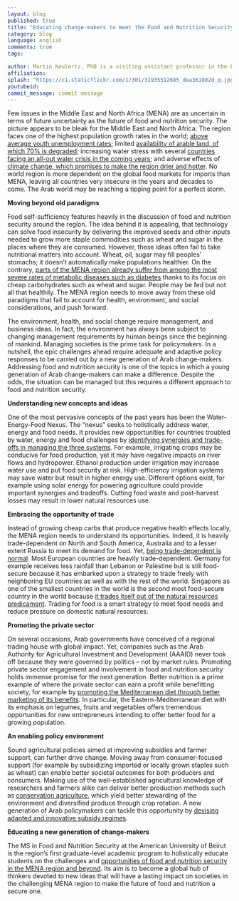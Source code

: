 ```yaml
---
layout: blog
published: true
title: "Educating change-makers to meet the Food and Nutrition Security Challenge in the Arab world"
category: blog
language: english
comments: true
tags: 

author: Martin Keulertz, PhD is a visiting assistant professor in the Food Security Program at the American University of Beirut.
affiliation: 
splash: "https://c1.staticflickr.com/1/301/31935512685_dea361802d_q.jpg"
youtubeid: 
commit_message: commit message
---
```

Few issues in the Middle East and North Africa (MENA) are as uncertain in terms of future uncertainty as the future of food and nutrition security. The picture appears to be bleak for the Middle East and North Africa<!-- more -->: The region faces one of the highest population growth rates in the world; [above average youth unemployment rates](http://www.arab-hdr.org); limited [availability of arable land, of which 70% is degraded](http://www.ecomena.org/tag/land-degradation-in-middle-east/); increasing water stress with several [countries facing an all-out water crisis in the coming years](http://blogs.nature.com/houseofwisdom/2015/08/the-middle-east-most-water-stressed-region-in-the-world-by-2040.html); and adverse effects of [climate change, which promises to make the region drier and hotter](https://www.weforum.org/agenda/2015/04/how-will-climate-change-affect-the-arab-world/). No world region is more dependent on the global food markets for imports than MENA, leaving all countries very insecure in the years and decades to come. The Arab world may be reaching a tipping point for a perfect storm. 

**Moving beyond old paradigms**

Food self-sufficiency features heavily in the discussion of food and nutrition security around the region. The idea behind it is appealing, that technology can solve food insecurity by delivering the improved seeds and other inputs needed to grow more staple commodities such as wheat and sugar in the places where they are consumed. However, these ideas often fail to take nutritional matters into account. Wheat, oil, sugar may fill peoples’ stomachs; it doesn’t automatically make populations healthier. On the contrary, [parts of the MENA region already suffer from among the most severe rates of metabolic diseases such as diabetes](https://www.ncbi.nlm.nih.gov/pmc/articles/PMC4835661/) thanks to its focus on cheap carbohydrates such as wheat and sugar. People may be fed but not all that healthily. The MENA region needs to move away from these old paradigms that fail to account for health, environment, and social considerations, and push forward. 

The environment, health, and social change require management, and business ideas. In fact, the environment has always been subject to changing management requirements by human beings since the beginning of mankind. Managing societies is the prime task for policymakers. In a nutshell, the epic challenges ahead require adequate and adaptive policy responses to be carried out by a new generation of Arab change-makers. Addressing food and nutrition security is one of the topics in which a young generation of Arab change-makers can make a difference. Despite the odds, the situation can be managed but this requires a different approach to food and nutrition security. 

**Understanding new concepts and ideas**

One of the most pervasive concepts of the past years has been the Water-Energy-Food Nexus. The “nexus” seeks to holistically address water, energy and food needs. It provides new opportunities for countries troubled by water, energy and food challenges by [identifying synergies and trade-offs in managing the three systems](https://www.water-energy-food.org/start/). For example, irrigating crops may be conducive for food production, yet it may have negative impacts on river flows and hydropower. Ethanol production under irrigation may increase water use and put food security at risk. High-efficiency irrigation systems may save water but result in higher energy use. Different options exist, for example using solar energy for powering agriculture could provide important synergies and tradeoffs. Cutting food waste and post-harvest losses may result in lower natural resources use.


**Embracing the opportunity of trade** 

Instead of growing cheap carbs that produce negative health effects locally, the MENA region needs to understand its opportunities. Indeed, it is heavily trade-dependent on North and South America, Australia and to a lesser extent Russia to meet its demand for food. Yet, [being trade-dependent is normal](http://www.aub.edu.lb/news/2016/Pages/tony-allan.aspx). Most European countries are heavily trade-dependent. Germany for example receives less rainfall than Lebanon or Palestine but is still food-secure because it has embarked upon a strategy to trade freely with neighboring EU countries as well as with the rest of the world. Singapore as one of the smallest countries in the world is the second most food-secure country in the world because [it trades itself out of the natural resources predicament](http://thediplomat.com/2015/09/singapores-impressive-food-security/). Trading for food is a smart strategy to meet food needs and reduce pressure on domestic natural resources. 

**Promoting the private sector**

On several occasions, Arab governments have conceived of a regional trading house with global impact. Yet, companies such as the Arab Authority for Agricultural Investment and Development (AAAID) never took off because they were governed by politics – not by market rules. Promoting private sector engagement and involvement in food and nutrition security holds immense promise for the next generation. Better nutrition is a prime example of where the private sector can earn a profit while benefitting society, for example by [promoting the Mediterranean diet through better marketing of its benefits](http://link.springer.com/chapter/10.1007%2F978-1-59745-330-1_34). In particular, the Eastern-Mediterranean diet with its emphasis on legumes, fruits and vegetables offers tremendous opportunities for new entrepreneurs intending to offer better food for a growing population. 

**An enabling policy environment** 

Sound agricultural policies aimed at improving subsidies and farmer support, can further drive change. Moving away from consumer-focused support (for example by subsidizing imported or locally grown staples such as wheat) can enable better societal outcomes for both producers and consumers. Making use of the well-established agricultural knowledge of researchers and farmers alike can deliver better production methods such as [conservation agriculture](http://www.aub.edu.lb/news/2013/Pages/fafs-no-tilling.aspx), which yield better stewarding of the environment and diversified produce through crop rotation. A new generation of Arab policymakers can tackle this opportunity by [devising adapted and innovative subsidy regimes](https://www.ifpri.org/blog/food-subsidies-egypt-help-or-hindrance). 

**Educating a new generation of change-makers**

The MS in Food and Nutrition Security at the American University of Beirut is the region’s first graduate-level academic program to holistically educate students on the challenges and [opportunities of food and nutrition security in the MENA region and beyond](https://www.aub.edu.lb/fafs/FoodSecurity/Pages/Index.aspx). Its aim is to become a global hub of thinkers devoted to new ideas that will have a lasting impact on societies in the challenging MENA region to make the future of food and nutrition a secure one.